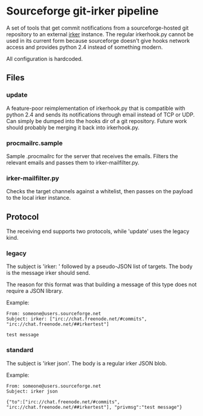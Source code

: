 Sourceforge git-irker pipeline
==============================

A set of tools that get commit notifications from a sourceforge-hosted git repository to an external [irker](http://www.catb.org/~esr/irker/) instance.
The regular irkerhook.py cannot be used in its current form because sourceforge doesn't give hooks network access and provides python 2.4 instead of something modern.

All configuration is hardcoded.

## Files

### update
A feature-poor reimplementation of irkerhook.py that is compatible with python 2.4 and sends its notifications through email instead of TCP or UDP. Can simply be dumped into the hooks dir of a git repository.
Future work should probably be merging it back into irkerhook.py.

### procmailrc.sample
Sample .procmailrc for the server that receives the emails. Filters the relevant emails and passes them to irker-mailfilter.py.

### irker-mailfilter.py
Checks the target channels against a whitelist, then passes on the payload to the local irker instance.

## Protocol
The receiving end supports two protocols, while 'update' uses the legacy kind.

### legacy
The subject is 'irker: ' followed by a pseudo-JSON list of targets.
The body is the message irker should send.

The reason for this format was that building a message of this type does not require a JSON library.

Example:

    From: someone@users.sourceforge.net
    Subject: irker: ["irc://chat.freenode.net/#commits", "irc://chat.freenode.net/##irkertest"]

    test message

### standard
The subject is 'irker json'.
The body is a regular irker JSON blob.

Example:

    From: someone@users.sourceforge.net
    Subject: irker json

    {"to":["irc://chat.freenode.net/#commits", "irc://chat.freenode.net/##irkertest"], "privmsg":"test message"}
